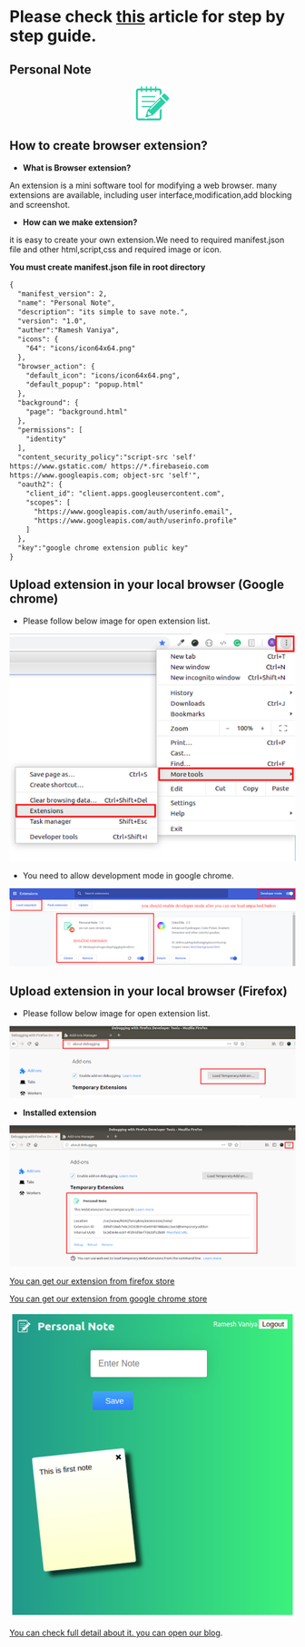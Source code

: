 # Please check [this](https://www.logisticinfotech.com/blog/how-to-create-browser-extension/) article for step by step guide. 

## Personal Note
<p align="center">  <img src="icons/icon64x64.png"></p>

## How to create browser extension?

- **What is Browser extension?**

An extension is a  mini software tool for modifying a web browser. 
many extensions are available, including user interface,modification,add blocking and screenshot.


- **How can we make extension?**

it is easy to create your own extension.We need to required manifest.json file and other html,script,css and required image or icon.

**You must create manifest.json file in root directory**
```
{
  "manifest_version": 2,
  "name": "Personal Note",
  "description": "its simple to save note.",
  "version": "1.0",
  "auther":"Ramesh Vaniya",
  "icons": {
    "64": "icons/icon64x64.png"
  },
  "browser_action": {
    "default_icon": "icons/icon64x64.png",
    "default_popup": "popup.html"
  },
  "background": {
    "page": "background.html"
  },
  "permissions": [
    "identity"
  ],
  "content_security_policy":"script-src 'self' https://www.gstatic.com/ https://*.firebaseio.com https://www.googleapis.com; object-src 'self'",
  "oauth2": {
    "client_id": "client.apps.googleusercontent.com",
    "scopes": [
      "https://www.googleapis.com/auth/userinfo.email",
      "https://www.googleapis.com/auth/userinfo.profile"
    ]
  },
  "key":"google chrome extension public key"
}

```
## Upload extension in your local browser (Google chrome)

- Please follow below image for open extension list.
<img src="settings/chrome-setting1.png"/>

- You need to allow development mode in google chrome.
<img src="settings/chrome-setting2.png"/>

## Upload extension in your local browser (Firefox)

- Please follow below image for open extension list.
<img src="settings/firefox-setting1.png"/>

- **Installed extension**
<img src="settings/firefox-setting2.png"/>

[You can get our extension from firefox store](https://addons.mozilla.org/en-US/firefox/addon/personal-note)

[You can get our extension from google chrome store](https://chrome.google.com/webstore/detail/bbcencfbimebbbmlpaokmndbegmecghd)

<img src="icons/note-screenshot.png"></p>

[You can check full detail about it. you can open our blog](https://www.logisticinfotech.com/blog/how-to-create-browser-extension/).
